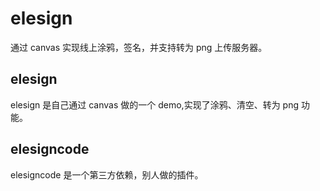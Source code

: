 # elesign

通过 canvas 实现线上涂鸦，签名，并支持转为 png 上传服务器。

## elesign

elesign 是自己通过 canvas 做的一个 demo,实现了涂鸦、清空、转为 png 功能。

## elesigncode

elesigncode 是一个第三方依赖，别人做的插件。
